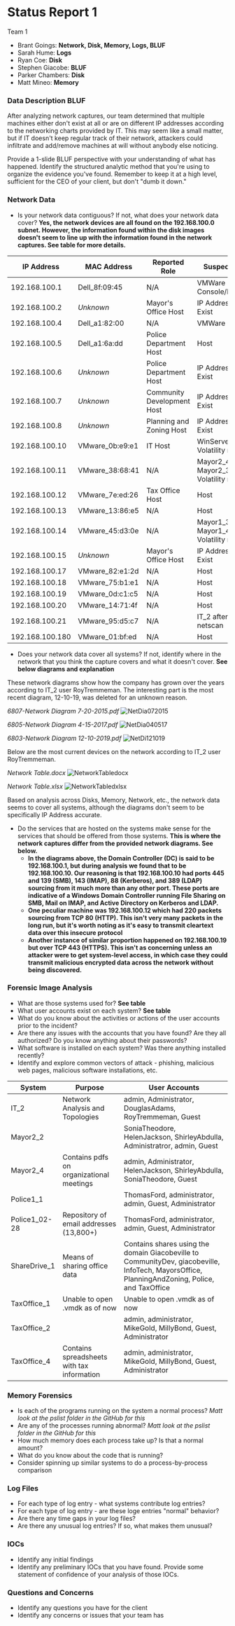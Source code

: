 # Status Report 1
Team 1
  - Brant Goings: **Network, Disk, Memory, Logs, BLUF**
  - Sarah Hume: **Logs**
  - Ryan Coe: **Disk**
  - Stephen Giacobe: **BLUF**
  - Parker Chambers: **Disk**
  - Matt Mineo: **Memory**

### Data Description BLUF ###

After analyzing network captures, our team determined that multiple machines either don't exist at all or are on different IP addresses according to the networking charts provided by IT. This may seem like a small matter, but if IT doesn't keep regular track of their network, attackers could infiltrate and add/remove machines at will without anybody else noticing.

Provide a 1-slide BLUF perspective with your understanding of what has happened. Identify the structured analytic method that you're using to organize the evidence you've found. Remember to keep it at a high level, sufficient for the CEO of your client, but don't "dumb it down."

### Network Data ###
- Is your network data contiguous? If not, what does your network data cover? **Yes, the network devices are all found on the 192.168.100.0 subnet. However, the information found within the disk images doesn't seem to line up with the information found in the network captures. See table for more details.**

IP Address      | MAC Address     | Reported Role              | Suspected Role
--------------- | --------------- | -------------------------- | --------------
192.168.100.1   | Dell_8f:09:45   | N/A                        | VMWare Console/Hypervisor
192.168.100.2   | *Unknown*       | Mayor's Office Host        | IP Address Doesn't Exist
192.168.100.4   | Dell_a1:82:00   | N/A                        | VMWare Console
192.168.100.5   | Dell_a1:6a:dd   | Police Department Host     | Host
192.168.100.6   | *Unknown*       | Police Department Host     | IP Address Doesn't Exist
192.168.100.7   | *Unknown*       | Community Development Host | IP Address Doesn't Exist
192.168.100.8   | *Unknown*       | Planning and Zoning Host   | IP Address Doesn't Exist
192.168.100.10  | VMware_0b:e9:e1 | IT Host                    | WinServer_1 after Volatility netscan
192.168.100.11  | VMware_38:68:41 | N/A                        | Mayor2_4 and Mayor2_3 after Volatility netscan
192.168.100.12  | VMware_7e:ed:26 | Tax Office Host            | Host
192.168.100.13  | VMware_13:86:e5 | N/A                        | Host
192.168.100.14  | VMware_45:d3:0e | N/A                        | Mayor1_3 and Mayor1_4 after Volatility netscan
192.168.100.15  | *Unknown*       | Mayor's Office Host        | IP Address Doesn't Exist
192.168.100.17  | VMware_82:e1:2d | N/A                        | Host
192.168.100.18  | VMware_75:b1:e1 | N/A                        | Host
192.168.100.19  | VMware_0d:c1:c5 | N/A                        | Host
192.168.100.20  | VMware_14:71:4f | N/A                        | Host
192.168.100.21  | VMware_95:d5:c7 | N/A                        | IT_2 after Volatility netscan
192.168.100.180 | VMware_01:bf:ed | N/A                        | Host

- Does your network data cover all systems? If not, identify where in the network that you think the capture covers and what it doesn't cover. **See below diagrams and explanation**

These network diagrams show how the company has grown over the years according to IT_2 user RoyTremmeman. The interesting part is the most recent diagram, 12-10-19, was deleted for an unknown reason.

*6807-Network Diagram 7-20-2015.pdf*
![NetDia072015](./Screenshots/NetDia072015.jpg)

*6805-Network Diagram 4-15-2017.pdf*
![NetDia040517](./Screenshots/NetDia040517.jpg)

*6803-Network Diagram 12-10-2019.pdf*
![NetDi121019](./Screenshots/NetDi121019.jpg)

Below are the most current devices on the network according to IT_2 user RoyTremmeman.

*Network Table.docx*
![NetworkTabledocx](./Screenshots/NetworkTabledocx.jpg)

*Network Table.xlsx*
![NetworkTabledxlsx](./Screenshots/NetworkTablexlsx.jpg)

Based on analysis across Disks, Memory, Network, etc., the network data seems to cover all systems, although the diagrams don't seem to be specifically IP Address accurate.

- Do the services that are hosted on the systems make sense for the services that should be offered from those systems. **This is where the network captures differ from the provided network diagrams. See below.**
  - **In the diagrams above, the Domain Controller (DC) is said to be 192.168.100.1, but during analysis we found that to be 192.168.100.10. Our reasoning is that 192.168.100.10 had ports 445 and 139 (SMB), 143 (IMAP), 88 (Kerberos), and 389 (LDAP) sourcing from it much more than any other port. These ports are indicative of a Windows Domain Controller running File Sharing on SMB, Mail on IMAP, and Active Directory on Kerberos and LDAP.**
  - **One peculiar machine was 192.168.100.12 which had 220 packets sourcing from TCP 80 (HTTP). This isn't very many packets in the long run, but it's worth noting as it's easy to transmit cleartext data over this insecure protocol**
  - **Another instance of similar proportion happened on 192.168.100.19 but over TCP 443 (HTTPS). This isn't as concerning unless an attacker were to get system-level access, in which case they could transmit malicious encrypted data across the network without being discovered.**

### Forensic Image Analysis ###
- What are those systems used for? **See table**
- What user accounts exist on each system? **See table**
- What do you know about the activities or actions of the user accounts prior to the incident?
- Are there any issues with the accounts that you have found? Are they all authorized? Do you know anything about their passwords?
- What software is installed on each system? Was there anything installed recently?
- Identify and explore common vectors of attack - phishing, malicious web pages, malicious software installations, etc.


System        | Purpose                                 | User Accounts                                    
------------- | --------------------------------------- | ------------------------------------------------
IT_2          | Network Analysis and Topologies         | admin, Administrator, DouglasAdams, RoyTremmeman, Guest
Mayor2_2      |                                         | SoniaTheodore, HelenJackson, ShirleyAbdulla, Administratror, admin, Guest
Mayor2_4      | Contains pdfs on organizational meetings| admin, Administrator, HelenJackson, ShirleyAbdulla, SoniaTheodore, Guest
Police1_1     |                                         | ThomasFord, administrator, admin, Guest, Administrator
Police1_02-28 | Repository of email addresses (13,800+) | ThomasFord, administrator, admin, Guest, Administrator
ShareDrive_1  | Means of sharing office data            | Contains shares using the domain Giacobeville to CommunityDev, giacobeville, InfoTech, MayorsOffice, PlanningAndZoning, Police, and TaxOffice
TaxOffice_1   | Unable to open .vmdk as of now          | Unable to open .vmdk as of now
TaxOffice_2   |                                         | admin, administrator, MikeGold, MillyBond, Guest, Administrator
TaxOffice_4   | Contains spreadsheets with tax information| admin, administrator, MikeGold, MillyBond, Guest, Administrator

### Memory Forensics ###
- Is each of the programs running on the system a normal process? _Matt look at the pslist folder in the GitHub for this_
- Are any of the processes running abnormal? _Matt look at the pslist folder in the GitHub for this_
- How much memory does each process take up? Is that a normal amount?
- What do you know about the code that is running?
- Consider spinning up similar systems to do a process-by-process comparison

### Log Files ###
- For each type of log entry - what systems contribute log entries?
- For each type of log entry - are these loge entries "normal" behavior?
- Are there any time gaps in your log files?
- Are there any unusual log entries? If so, what makes them unusual?

### IOCs ###
- Identify any initial findings
- Identify any preliminary IOCs that you have found.  Provide some statement of confidence of your analysis of those IOCs.

### Questions and Concerns ###
- Identify any questions you have for the client
- Identify any concerns or issues that your team has
